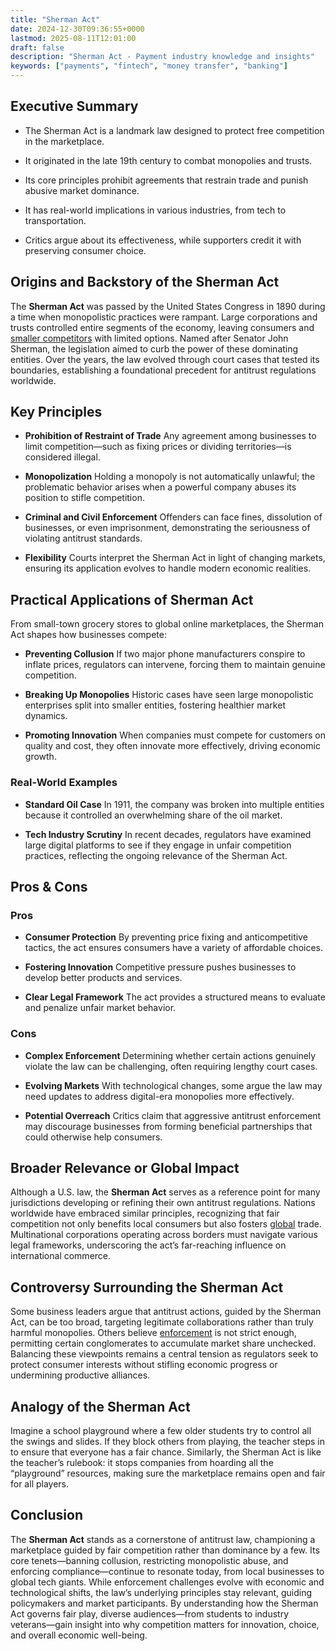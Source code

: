 ```yaml
---
title: "Sherman Act"
date: 2024-12-30T09:36:55+0000
lastmod: 2025-08-11T12:01:00
draft: false
description: "Sherman Act - Payment industry knowledge and insights"
keywords: ["payments", "fintech", "money transfer", "banking"]
---
```


## Executive Summary

- The Sherman Act is a landmark law designed to protect free competition in the marketplace.

- It originated in the late 19th century to combat monopolies and trusts.

- Its core principles prohibit agreements that restrain trade and punish abusive market dominance.

- It has real-world implications in various industries, from tech to transportation.

- Critics argue about its effectiveness, while supporters credit it with preserving consumer choice.

## Origins and Backstory of the Sherman Act

The **Sherman Act** was passed by the United States Congress in 1890 during a time when monopolistic practices were rampant. Large corporations and trusts controlled entire segments of the economy, leaving consumers and [smaller competitors](https://faisalkhanllc.xyz/resources/payments-wiki/m/micro-small-and-medium-enterprises-msmes/) with limited options. Named after Senator John Sherman, the legislation aimed to curb the power of these dominating entities. Over the years, the law evolved through court cases that tested its boundaries, establishing a foundational precedent for antitrust regulations worldwide.

## Key Principles

- **Prohibition of Restraint of Trade** Any agreement among businesses to limit competition—such as fixing prices or dividing territories—is considered illegal.

- **Monopolization** Holding a monopoly is not automatically unlawful; the problematic behavior arises when a powerful company abuses its position to stifle competition.

- **Criminal and Civil Enforcement** Offenders can face fines, dissolution of businesses, or even imprisonment, demonstrating the seriousness of violating antitrust standards.

- **Flexibility** Courts interpret the Sherman Act in light of changing markets, ensuring its application evolves to handle modern economic realities.

## Practical Applications of Sherman Act

From small-town grocery stores to global online marketplaces, the Sherman Act shapes how businesses compete:

- **Preventing Collusion** If two major phone manufacturers conspire to inflate prices, regulators can intervene, forcing them to maintain genuine competition.

- **Breaking Up Monopolies** Historic cases have seen large monopolistic enterprises split into smaller entities, fostering healthier market dynamics.

- **Promoting Innovation** When companies must compete for customers on quality and cost, they often innovate more effectively, driving economic growth.

### Real-World Examples

- **Standard Oil Case** In 1911, the company was broken into multiple entities because it controlled an overwhelming share of the oil market.

- **Tech Industry Scrutiny** In recent decades, regulators have examined large digital platforms to see if they engage in unfair competition practices, reflecting the ongoing relevance of the Sherman Act.

## Pros & Cons

### Pros

- **Consumer Protection** By preventing price fixing and anticompetitive tactics, the act ensures consumers have a variety of affordable choices.

- **Fostering Innovation** Competitive pressure pushes businesses to develop better products and services.

- **Clear Legal Framework** The act provides a structured means to evaluate and penalize unfair market behavior.

### Cons

- **Complex Enforcement** Determining whether certain actions genuinely violate the law can be challenging, often requiring lengthy court cases.

- **Evolving Markets** With technological changes, some argue the law may need updates to address digital-era monopolies more effectively.

- **Potential Overreach** Critics claim that aggressive antitrust enforcement may discourage businesses from forming beneficial partnerships that could otherwise help consumers.

## Broader Relevance or Global Impact

Although a U.S. law, the **Sherman Act** serves as a reference point for many jurisdictions developing or refining their own antitrust regulations. Nations worldwide have embraced similar principles, recognizing that fair competition not only benefits local consumers but also fosters [global](https://faisalkhanllc.xyz/resources/payments-wiki/g/global-money-transfer/) trade. Multinational corporations operating across borders must navigate various legal frameworks, underscoring the act’s far-reaching influence on international commerce.

## Controversy Surrounding the Sherman Act

Some business leaders argue that antitrust actions, guided by the Sherman Act, can be too broad, targeting legitimate collaborations rather than truly harmful monopolies. Others believe [enforcement](https://faisalkhanllc.xyz/resources/payments-wiki/r/regulatory-enforcement/) is not strict enough, permitting certain conglomerates to accumulate market share unchecked. Balancing these viewpoints remains a central tension as regulators seek to protect consumer interests without stifling economic progress or undermining productive alliances.

## Analogy of the Sherman Act

Imagine a school playground where a few older students try to control all the swings and slides. If they block others from playing, the teacher steps in to ensure that everyone has a fair chance. Similarly, the Sherman Act is like the teacher’s rulebook: it stops companies from hoarding all the “playground” resources, making sure the marketplace remains open and fair for all players.

## Conclusion

The **Sherman Act** stands as a cornerstone of antitrust law, championing a marketplace guided by fair competition rather than dominance by a few. Its core tenets—banning collusion, restricting monopolistic abuse, and enforcing compliance—continue to resonate today, from local businesses to global tech giants. While enforcement challenges evolve with economic and technological shifts, the law’s underlying principles stay relevant, guiding policymakers and market participants. By understanding how the Sherman Act governs fair play, diverse audiences—from students to industry veterans—gain insight into why competition matters for innovation, choice, and overall economic well-being.
